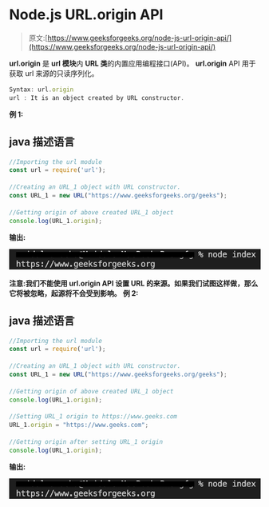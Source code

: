 # Node.js URL.origin API

> 原文:[https://www.geeksforgeeks.org/node-js-url-origin-api/](https://www.geeksforgeeks.org/node-js-url-origin-api/)

**url.origin** 是 **url 模块**内 **URL 类**的内置应用编程接口(API)。
**url.origin** API 用于获取 url 来源的只读序列化。

```js
Syntax: url.origin
url : It is an object created by URL constructor.
```

**例 1:**

## java 描述语言

```js
//Importing the url module
const url = require('url');

//Creating an URL_1 object with URL constructor.
const URL_1 = new URL("https://www.geeksforgeeks.org/geeks");

//Getting origin of above created URL_1 object
console.log(URL_1.origin);
```

**输出:**

![](img/507a219eeeb8ea79f85587aeedc7b7fb.png)

**注意:我们不能使用 url.origin API 设置 URL 的来源。如果我们试图这样做，那么它将被忽略，起源将不会受到影响。**
**例 2:**

## java 描述语言

```js
//Importing the url module
const url = require('url');

//Creating an URL_1 object with URL constructor.
const URL_1 = new URL("https://www.geeksforgeeks.org/geeks");

//Getting origin of above created URL_1 object
console.log(URL_1.origin);

//Setting URL_1 origin to https://www.geeks.com
URL_1.origin = "https://www.geeks.com";

//Getting origin after setting URL_1 origin
console.log(URL_1.origin);
```

**输出:**

![](img/507a219eeeb8ea79f85587aeedc7b7fb.png)